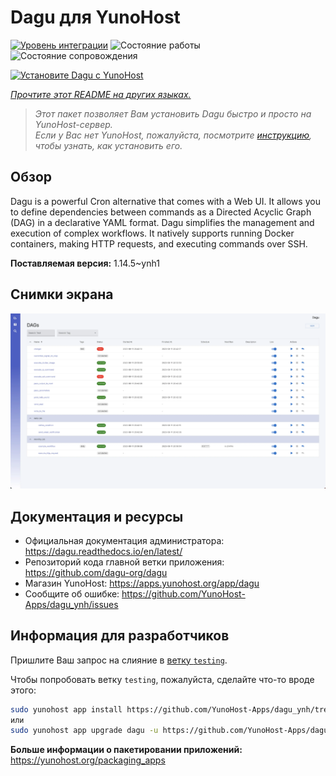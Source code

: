 <!--
Важно: этот README был автоматически сгенерирован <https://github.com/YunoHost/apps/tree/master/tools/readme_generator>
Он НЕ ДОЛЖЕН редактироваться вручную.
-->

# Dagu для YunoHost

[![Уровень интеграции](https://dash.yunohost.org/integration/dagu.svg)](https://ci-apps.yunohost.org/ci/apps/dagu/) ![Состояние работы](https://ci-apps.yunohost.org/ci/badges/dagu.status.svg) ![Состояние сопровождения](https://ci-apps.yunohost.org/ci/badges/dagu.maintain.svg)

[![Установите Dagu с YunoHost](https://install-app.yunohost.org/install-with-yunohost.svg)](https://install-app.yunohost.org/?app=dagu)

*[Прочтите этот README на других языках.](./ALL_README.md)*

> *Этот пакет позволяет Вам установить Dagu быстро и просто на YunoHost-сервер.*  
> *Если у Вас нет YunoHost, пожалуйста, посмотрите [инструкцию](https://yunohost.org/install), чтобы узнать, как установить его.*

## Обзор

Dagu is a powerful Cron alternative that comes with a Web UI. It allows you to define dependencies between commands as a Directed Acyclic Graph (DAG) in a declarative YAML format. Dagu simplifies the management and execution of complex workflows. It natively supports running Docker containers, making HTTP requests, and executing commands over SSH.


**Поставляемая версия:** 1.14.5~ynh1

## Снимки экрана

![Снимок экрана Dagu](./doc/screenshots/screenshot.png)

## Документация и ресурсы

- Официальная документация администратора: <https://dagu.readthedocs.io/en/latest/>
- Репозиторий кода главной ветки приложения: <https://github.com/dagu-org/dagu>
- Магазин YunoHost: <https://apps.yunohost.org/app/dagu>
- Сообщите об ошибке: <https://github.com/YunoHost-Apps/dagu_ynh/issues>

## Информация для разработчиков

Пришлите Ваш запрос на слияние в [ветку `testing`](https://github.com/YunoHost-Apps/dagu_ynh/tree/testing).

Чтобы попробовать ветку `testing`, пожалуйста, сделайте что-то вроде этого:

```bash
sudo yunohost app install https://github.com/YunoHost-Apps/dagu_ynh/tree/testing --debug
или
sudo yunohost app upgrade dagu -u https://github.com/YunoHost-Apps/dagu_ynh/tree/testing --debug
```

**Больше информации о пакетировании приложений:** <https://yunohost.org/packaging_apps>
